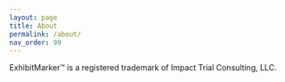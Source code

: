 ```yaml
---
layout: page
title: About
permalink: /about/
nav_order: 99
---
```


ExhibitMarker&trade; is a registered trademark of Impact Trial Consulting, LLC.